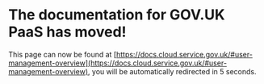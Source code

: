 # The documentation for GOV.UK PaaS has moved!
This page can now be found at [https://docs.cloud.service.gov.uk/#user-management-overview](https://docs.cloud.service.gov.uk/#user-management-overview), you will be automatically redirected in 5 seconds.